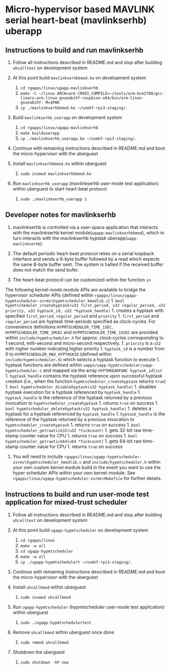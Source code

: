 # Micro-hypervisor based MAVLINK serial heart-beat (mavlinkserhb) uberapp

## Instructions to build and run mavlinkserhb

1.  Follow all instructions described in README.md and stop after 
building `uhcalltest` on development system

1. At this point build `mavlinkserhbkmod.ko` on development system
	1. `cd rgapps/linux/ugapp-mavlinkserhb`
	1. `make -C ~/linux ARCH=arm CROSS_COMPILE=~/tools/arm-bcm2708/gcc-linaro-arm-linux-gnueabihf-raspbian-x64/bin/arm-linux-gnueabihf- M=$PWD`
	1. `cp ./mavlinkserhbkmod.ko ~/uxmhf-rpi3-staging/.`

1. Build `mavlinkserhb_userapp` on development system
	1. `cd rgapps/linux/ugapp-mavlinkserhb`
	1. `make builduserapp`
	1. `cp ./mavlinkserhb_userapp.ko ~/uxmhf-rpi3-staging/.`

1. Continue with remaining instructions described in README.md and boot the
micro-hypervisor with the uberguest

1. Install `mavlinkserhbkmod.ko` within uberguest
	1. `sudo insmod mavlinkserhbkmod.ko`

1. Run `mavlinkserhb_userapp` (mavlinkserhb user-mode test application) within uberguest to start heart-beat protocol
	1. `sudo ./mavlinkserhb_userapp 1`

## Developer notes for mavlinkserhb

1. mavlinkserhb is controlled via a user-space application that interacts with the mavlinkserhb kernel module(`ugapp-mavlinkserhbkmod`), which in turn interacts with the mavlinkserhb hyptask uberapp(`uapp-mavlinkserhb`). 


1. The default periodic heart-beat protocol relies on a serial loopback interface and sends a 8-byte buffer followed by a read which expects the same 8-byte buffer sent. The system is halted if the received buffer does not match the send bufer.


1. The heart-beat protocol can be customized within the function `` in `` 

The following kernel-mode module APIs are available to bridge the hypervisor scheduler APIs (defined within `rgapps/linux/ugapp-hypmtscheduler-zsrmv\hypmtscheduler_kmodlib.c`)
	1.  `bool hypmtscheduler_createhyptask(u32 first_period, u32 regular_period,
			u32 priority, u32 hyptask_id, u32 *hyptask_handle)`
		1. creates a hyptask with specified `first_period`, `regular_period` and `priority`
		1. `first_period` and `regular_period` are hyptask time-periods specified as clock-cycles. For convenience definitions `HYPMTSCHEDULER_TIME_1SEC`, `HYPMTSCHEDULER_TIME_1MSEC` and `HYPMTSCHEDULER_TIME_1USEC` are provided within `include/hypmtscheduler.h` for approx. clock-cycles corresponding to 1 second, milli-second and micro-second respectively.
		1. `priority` is a `u32` with higher number indicating higher priority
		1. `hyptask_id` is a number from 0 to `HYPMTSCHEDULER_MAX_HYPTASKID` (defined within `include/hypmtscheduler.h`) which selects a hyptask function to execute
		1. hyptask functions are defined within `uapps/uapp-hypmtscheduler/uapp-hypmtscheduler.c` and mapped via the array `HYPTHREADFUNC hyptask_idlist`	
		1. `hyptask_handle` contains the hyptask reference upon successful hyptask creation (i.e., when the function `hypmtscheduler_createhyptask` returns `true`)
	1.  `bool hypmtscheduler_disablehyptask(u32 hyptask_handle)`
		1. disables hyptask execution for a hyptask referenced by `hyptask_handle`
		1. `hyptask_handle` is the reference of the hyptask returned by a previous invocation to `hypmtscheduler_createhyptask`
		1. returns `true` on success
	1.  `bool hypmtscheduler_deletehyptask(u32 hyptask_handle)`
		1. deletes a hyptask for a hyptask referenced by `hyptask_handle`
		1. `hyptask_handle` is the reference of the hyptask returned by a previous invocation to `hypmtscheduler_createhyptask`
		1. returns `true` on success
	1.  `bool hypmtscheduler_getrawtick32(u32 *tickcount)`
		1. gets 32-bit raw time-stamp counter value for CPU
		1. returns `true` on success
	1.  `bool hypmtscheduler_getrawtick64(u64 *tickcount)`
		1. gets 64-bit raw time-stamp counter value for CPU
		1. returns `true` on success
		

1. You will need to include `rgapps/linux/ugapp-hypmtscheduler-zsrmv\hypmtscheduler_kmodlib.c` and `include/hypmtscheduler.h` within your own custom kernel module build in the event you want to use the hyper scheduler APIs within your own kernel-module. See `rgapps/linux/ugapp-hypmtscheduler-zsrmv\Makefile` for further details.


## Instructions to build and run user-mode test application for mixed-trust scheduler

1.  Follow all instructions described in README.md and stop after 
building `uhcalltest` on development system

1. At this point build `ugapp-hypmtscheduler` on development system
	1. `cd rgapps/linux`
	1. `make -w all`
	1. `cd ugapp-hypmtscheduler`
	1. `make -w all`
	1. `cp ./ugapp-hypmtschedulert ~/uxmhf-rpi3-staging/.`

1. Continue with remaining instructions described in README.md and boot the
micro-hypervisor with the uberguest

1. Install `uhcallkmod` within uberguest
	1. `sudo insmod uhcallkmod`

1. Run `ugapp-hypmtscheduler` (hypmtscheduler user-mode test application) within uberguest
	1. `sudo ./ugapp-hypmtschedulertest`

1. Remove `uhcallkmod` within uberguest once done
	1. `sudo rmmod uhcallkmod`

1. Shutdown the uberguest
	1. `sudo shutdown -hP now`

